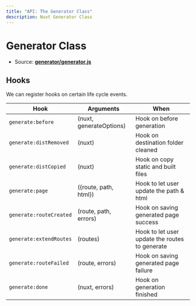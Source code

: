 ```yaml
---
title: "API: The Generator Class"
description: Nuxt Generator Class
---
```


# Generator Class

- Source: **[generator/generator.js](https://github.com/nuxt/nuxt.js/blob/dev/packages/generator/src/generator.js)**

## Hooks

We can register hooks on certain life cycle events.

Hook                    | Arguments                   | When
------------------------|-----------------------------|-----------------------------------------------
`generate:before`       | (nuxt, generateOptions)     | Hook on before generation
`generate:distRemoved`  | (nuxt)                      | Hook on  destination folder  cleaned
`generate:distCopied`   | (nuxt)                      | Hook on copy static and built files
`generate:page`         | ({route, path, html})       | Hook to let user update the path & html
`generate:routeCreated` | (route, path, errors)       | Hook on saving generated page success
`generate:extendRoutes` | (routes)                    | Hook to let user update the routes to generate
`generate:routeFailed`  | (route, errors)             | Hook on saving generated page failure
`generate:done`         | (nuxt, errors)              | Hook on generation finished
